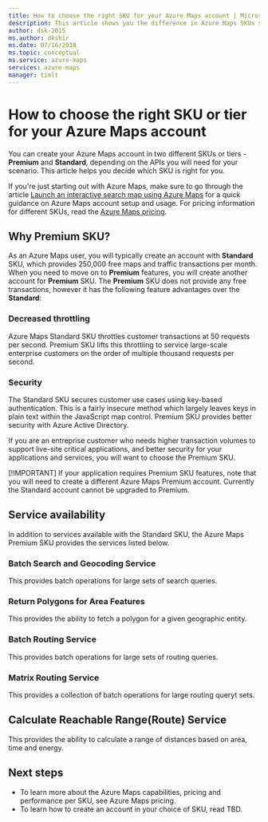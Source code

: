 ```yaml
---
title: How to choose the right SKU for your Azure Maps account | Microsoft Docs 
description: This article shows you the difference in Azure Maps SKUs so you can choose the right SKU for your application.
author: dsk-2015
ms.author: dkshir
ms.date: 07/16/2018
ms.topic: conceptual
ms.service: azure-maps
services: azure-maps
manager: timlt
---
```


# How to choose the right SKU or tier for your Azure Maps account

You can create your Azure Maps account in two different SKUs or tiers - **Premium** and **Standard**, depending on the APIs you will need for your scenario. This article helps you decide which SKU is right for you. 

If you're just starting out with Azure Maps, make sure to go through the article [Launch an interactive search map using Azure Maps](quick-demo-map-app) for a quick guidance on Azure Maps account setup and usage. For pricing information for different SKUs, read the [Azure Maps pricing](https://azure.microsoft.com/pricing/details/azure-maps/). 

## Why Premium SKU?

As an Azure Maps user, you will typically create an account with **Standard** SKU, which provides 250,000 free maps and traffic transactions per month. When you need to move on to **Premium** features, you will create another account for **Premium** SKU. The **Premium** SKU does not provide any free transactions, however it has the following feature advantages over the **Standard**: 

### Decreased throttling
Azure Maps Standard SKU throttles customer transactions at 50 requests per second. Premium SKU lifts this throttling to service large-scale enterprise customers on the order of multiple thousand requests per second. 

### Security
The Standard SKU secures customer use cases using key-based authentication. This is a fairly insecure method which largely leaves keys in plain text within the JavaScript map control. Premium SKU provides better security with Azure Active Directory. 

If you are an entreprise customer who needs higher transaction volumes to support live-site critical applications, and better security for your applications and services, you will want to choose the Premium SKU. 

[!IMPORTANT] If your application requires Premium SKU features, note that you will need to create a different Azure Maps Premium account. Currently the Standard account cannot be upgraded to Premium. 


## Service availability

In addition to services available with the Standard SKU, the Azure Maps Premium SKU provides the services listed below. 

### Batch Search and Geocoding Service

This provides batch operations for large sets of search queries. 

### Return Polygons for Area Features

This provides the ability to fetch a polygon for a given geographic entity. 

### Batch Routing Service

This provides batch operations for large sets of routing queries.

### Matrix Routing Service

This provides a collection of batch operations for large routing queryt sets. 

## Calculate Reachable Range(Route) Service

This provides the ability to calculate a range of distances based on area, time and energy. 


## Next steps

- To learn more about the Azure Maps capabilities, pricing and performance per SKU, see Azure Maps pricing.  
- To learn how to create an account in your choice of SKU, read TBD. 